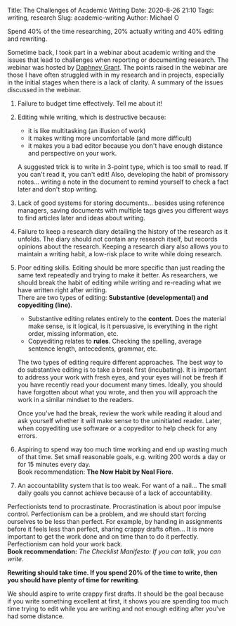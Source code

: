 Title: The Challenges of Academic Writing
Date: 2020-8-26 21:10
Tags: writing, research
Slug: academic-writing
Author: Michael O


<p>
<span class="bigger">Spend 40% of the time researching, 20% actually writing and 40% editing and rewriting.</span>
</p>

Sometime back, I took part in a webinar about academic writing and the issues that lead to challenges when reporting or documenting research. The webinar was hosted by <a href= "https://www.publicationcoach.com" target="_blank">Daphney Grant</a>. The points raised in the webinar are those I have often struggled with in my research and in projects, especially in the initial stages when there is a lack of clarity. A summary of the issues discussed in the webinar. 

1. Failure to budget time effectively. Tell me about it!

2. Editing while writing, which is destructive because:
    - it is like multitasking (an illusion of work)
    - it makes writing more uncomfortable (and more difficult)
    - it makes you a bad editor because you don't have enough distance and perspective on your work. 

   A suggested trick is to write in 3-point type, which is too small to read. If you can't read it, you can't edit! Also, developing the habit of promissory notes... writing a note in the document to remind yourself to check a fact later and don't stop writing.

3. Lack of good systems for storing documents… besides using reference managers, saving documents with multiple tags gives you different ways to find articles later and ideas about writing.

4. Failure to keep a research diary detailing the history of the research as it unfolds. The diary should not contain any research itself, but records opinions about the research. Keeping a research diary also allows you to maintain a writing habit, a low-risk place to write while doing research.

5. Poor editing skills. Editing should be more specific than just reading the same text repeatedly and trying to make it better. As researchers, we should break the habit of editing while writing and re-reading what we have written right after writing.    
There are two types of editing: **Substantive (developmental) and copyediting (line)**. 
    - Substantive editing relates entirely to the **content**. Does the material make sense, is it logical, is it persuasive, is everything in the right order, missing information, etc.
    - Copyediting relates to **rules**. Checking the spelling, average sentence length, antecedents, grammar, etc.

    The two types of editing require different approaches. The best way to do substantive editing is to take a break first (incubating). It is important to address your work with fresh eyes, and your eyes will not be fresh if you have recently read your document many times. Ideally, you should have forgotten about what you wrote, and then you will approach the work in a similar mindset to the readers. 
     
     Once you’ve had the break, review the work while reading it aloud and ask yourself whether it will make sense to the uninitiated reader.
Later, when copyediting use software or a copyeditor to help check for any errors.

6. Aspiring to spend way too much time working and end up wasting much of that time. Set small reasonable goals, e.g. writing 200 words a day or for 15 minutes every day.    
Book recommendation: **The Now Habit by Neal Fiore**.

7. An accountability system that is too weak. For want of a nail... The small daily goals you cannot achieve because of a lack of accountability. 

Perfectionists tend to procrastinate. Procrastination is about poor impulse control. Perfectionism can be a problem, and we should start forcing ourselves to be less than perfect. For example, by handing in assignments before it feels less than perfect, sharing crappy drafts often... It is more important to get the work done and on time than to do it perfectly. Perfectionism can hold your work back.   
**Book recommendation:** *The Checklist Manifesto: If you can talk, you can write*.

**Rewriting should take time. If you spend 20% of the time to write, then you should have plenty of time for rewriting**.

We should aspire to write crappy first drafts. It should be the goal because if you write something excellent at first, it shows you are spending too much time trying to edit while you are writing and not enough editing after you've had some distance.






